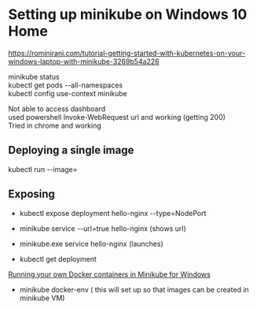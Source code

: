 
# Setting up minikube on Windows 10 Home

https://rominirani.com/tutorial-getting-started-with-kubernetes-on-your-windows-laptop-with-minikube-3269b54a226

minikube status  
kubectl get pods --all-namespaces  
kubectl config use-context minikube  
  
Not able to access dashboard  
used powershell Invoke-WebRequest url and working (getting 200)  
Tried in chrome and working

## Deploying a single image
kubectl run <name> --image=<imagename>

## Exposing
* kubectl expose deployment hello-nginx --type=NodePort
* minikube service --url=true hello-nginx (shows url)
* minikube.exe service hello-nginx (launches)

*   kubectl get deployment

[Running your own Docker containers in Minikube for Windows](https://medium.com/@maumribeiro/running-your-own-docker-images-in-minikube-for-windows-ea7383d931f6)

* minikube docker-env  ( this will set up so that images can be created in minikube VM)

